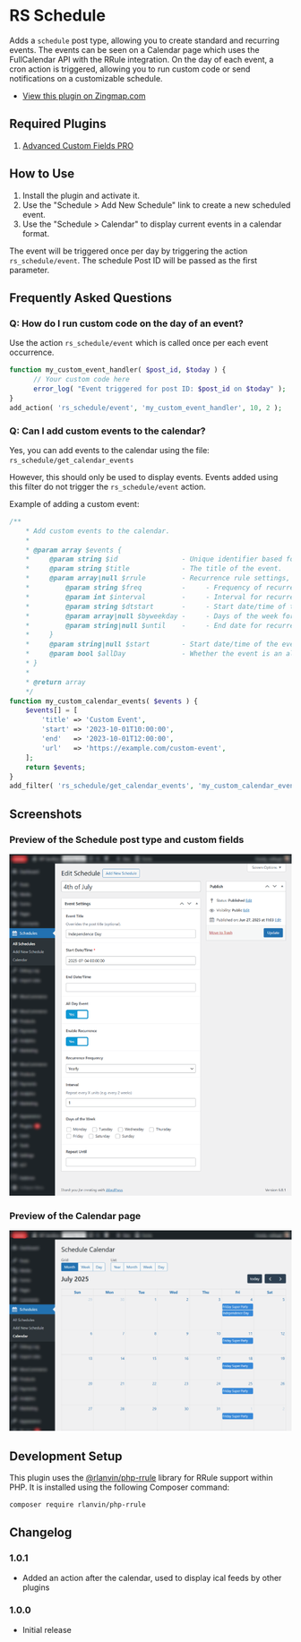 # RS Schedule

Adds a <code>schedule</code> post type, allowing you to create standard and recurring events. The events can be seen on a Calendar page which uses the FullCalendar API with the RRule integration. On the day of each event, a cron action is triggered, allowing you to run custom code or send notifications on a customizable schedule.

- [View this plugin on Zingmap.com](https://zingmap.com/plugin/rs-schedules/)

## Required Plugins

1. [Advanced Custom Fields PRO](https://advancedcustomfields.com/)

## How to Use

1. Install the plugin and activate it.
2. Use the "Schedule > Add New Schedule" link to create a new scheduled event.
3. Use the "Schedule > Calendar" to display current events in a calendar format.

The event will be triggered once per day by triggering the action `rs_schedule/event`. The schedule Post ID will be passed as the first parameter.

## Frequently Asked Questions

### Q: How do I run custom code on the day of an event?

Use the action `rs_schedule/event` which is called once per each event occurrence.

```php
function my_custom_event_handler( $post_id, $today ) {
      // Your custom code here
      error_log( "Event triggered for post ID: $post_id on $today" );
}
add_action( 'rs_schedule/event', 'my_custom_event_handler', 10, 2 );
```

### Q: Can I add custom events to the calendar?
Yes, you can add events to the calendar using the file: `rs_schedule/get_calendar_events`

However, this should only be used to display events. Events added using this filter do not trigger the `rs_schedule/event` action.

Example of adding a custom event:

```php
/**
    * Add custom events to the calendar.
    *
    * @param array $events {
    *     @param string $id                - Unique identifier based for the event. Default: "schedule_" . $post_id
    *     @param string $title             - The title of the event.
    *     @param array|null $rrule         - Recurrence rule settings, if the event is recurring. {
    *         @param string $freq          -     - Frequency of recurrence (e.g., 'daily', 'weekly', 'monthly', 'yearly').
    *         @param int $interval         -     - Interval for recurrence (e.g., every 2 weeks).
    *         @param string $dtstart       -     - Start date/time of the event in ISO format (Y-m-d\TH:i:s).
    *         @param array|null $byweekday -     - Days of the week for recurrence (e.g., ['mo', 'we']).
    *         @param string|null $until    -     - End date for recurrence in ISO format (Y-m-d), if applicable.
    *     }
    *     @param string|null $start        - Start date/time of the event in ISO format (Y-m-d\TH:i:s), if the event is non-recurring.
    *     @param bool $allDay              - Whether the event is an all-day event.
    * }
    *
    * @return array
    */
function my_custom_calendar_events( $events ) {
    $events[] = [
        'title' => 'Custom Event',
        'start' => '2023-10-01T10:00:00',
        'end'   => '2023-10-01T12:00:00',
        'url'   => 'https://example.com/custom-event',
    ];
    return $events;
}
add_filter( 'rs_schedule/get_calendar_events', 'my_custom_calendar_events' );
```

## Screenshots

### Preview of the Schedule post type and custom fields

![Schedule Post Type with event settings](screenshot-1.png)

### Preview of the Calendar page

![Calendar page showing events](screenshot-2.png)

## Development Setup

This plugin uses the [@rlanvin/php-rrule](https://github.com/rlanvin/php-rrule) library for RRule support within PHP. It is installed using the following Composer command:

```bash
composer require rlanvin/php-rrule
```

## Changelog

### 1.0.1
-  Added an action after the calendar, used to display ical feeds by other plugins

### 1.0.0
- Initial release

